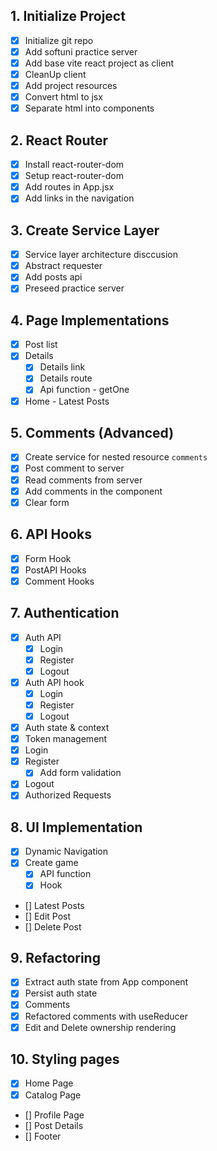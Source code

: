 ## 1. Initialize Project
- [x] Initialize git repo
- [x] Add softuni practice server
- [x] Add base vite react project as client
- [x] CleanUp client
- [x] Add project resources
- [x] Convert html to jsx
- [x] Separate html into components
## 2. React Router
- [x] Install react-router-dom
- [x] Setup react-router-dom
- [x] Add routes in App.jsx
- [x] Add links in the navigation
## 3. Create Service Layer
- [x] Service layer architecture disccusion
- [x] Abstract requester
- [x] Add posts api
- [x] Preseed practice server
## 4. Page Implementations
- [x] Post list
- [x] Details
  - [x] Details link
  - [x] Details route
  - [x] Api function - getOne
- [x] Home - Latest Posts
## 5. Comments (Advanced)
- [x] Create service for nested resource `comments`
- [x] Post comment to server
- [x] Read comments from server
- [x] Add comments in the component
- [x] Clear form
## 6. API Hooks
- [x] Form Hook
- [x] PostAPI Hooks
- [x] Comment Hooks
## 7. Authentication
- [x] Auth API
  - [x] Login
  - [x] Register
  - [x] Logout
- [x] Auth API hook
  - [x] Login
  - [x] Register
  - [x] Logout
- [x] Auth state & context
- [x] Token management
- [x] Login
- [x] Register
  - [x] Add form validation
- [x] Logout
- [x] Authorized Requests
## 8. UI Implementation
- [x] Dynamic Navigation
- [x] Create game
  - [x] API function
  - [x] Hook
- [] Latest Posts
- [] Edit Post
- [] Delete Post
## 9. Refactoring
- [x] Extract auth state from App component
- [x] Persist auth state
- [x] Comments
- [x] Refactored comments with useReducer
- [x] Edit and Delete ownership rendering
## 10. Styling pages
- [x] Home Page
- [x] Catalog Page
- [] Profile Page
- [] Post Details
- [] Footer

